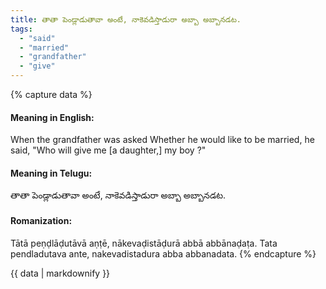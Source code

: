 ```yaml
---
title: తాతా పెండ్లాడుతావా అంటే, నాకెవడిస్తాడురా అబ్బా అబ్బానడట.
tags:
  - "said"
  - "married"
  - "grandfather"
  - "give"
---
```


{% capture data %}
#### Meaning in English:
When the grandfather was asked Whether he would like to be married, he said, "Who will give me [a daughter,] my boy ?"

#### Meaning in Telugu:
తాతా పెండ్లాడుతావా అంటే, నాకెవడిస్తాడురా అబ్బా అబ్బానడట.

#### Romanization:
Tātā peṇḍlāḍutāvā aṇṭē, nākevaḍistāḍurā abbā abbānaḍaṭa.
Tata pendladutava ante, nakevadistadura abba abbanadata.
{% endcapture %}

{{ data | markdownify }}

